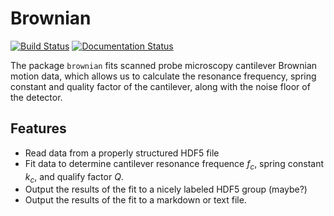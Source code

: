 Brownian
========

[![Build Status](https://travis-ci.org/ryanpdwyer/brownian.svg?branch=master)](https://travis-ci.org/ryanpdwyer/brownian)
[![Documentation Status](https://readthedocs.org/projects/brownian/badge/?version=latest)](https://readthedocs.org/projects/brownian/?badge=latest)

The package `brownian` fits scanned probe microscopy cantilever Brownian motion data, which allows us to calculate the resonance frequency, spring constant and quality factor of the cantilever, along with the noise floor of the detector.

Features
--------

- Read data from a properly structured HDF5 file
- Fit data to determine cantilever resonance frequence $f_c$, spring constant $k_c$, and qualify factor $Q$.
- Output the results of the fit to a nicely labeled HDF5 group (maybe?)
- Output the results of the fit to a markdown or text file.
